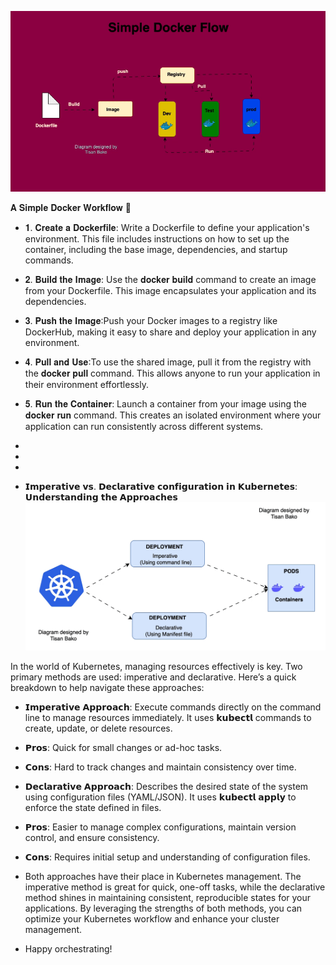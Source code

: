 ![Simple Docker Workflow!](https://github.com/tisanbako/Docker-K8S/blob/main/images/docker-flow.gif) 

𝐀 𝐒𝐢𝐦𝐩𝐥𝐞 𝐃𝐨𝐜𝐤𝐞𝐫 𝐖𝐨𝐫𝐤𝐟𝐥𝐨𝐰 🐳

- 𝟏. 𝐂𝐫𝐞𝐚𝐭𝐞 𝐚 𝐃𝐨𝐜𝐤𝐞𝐫𝐟𝐢𝐥𝐞: Write a Dockerfile to define your application's environment. This file includes instructions on how to set up the container, including the base image, dependencies, and startup commands.
- 𝟐. 𝐁𝐮𝐢𝐥𝐝 𝐭𝐡𝐞 𝐈𝐦𝐚𝐠𝐞: Use the 𝐝𝐨𝐜𝐤𝐞𝐫 𝐛𝐮𝐢𝐥𝐝 command to create an image from your Dockerfile. This image encapsulates your application and its dependencies.
- 𝟑. 𝐏𝐮𝐬𝐡 𝐭𝐡𝐞 𝐈𝐦𝐚𝐠𝐞:Push your Docker images to a registry like DockerHub, making it easy to share and deploy your application in any environment.
- 𝟒. 𝐏𝐮𝐥𝐥 𝐚𝐧𝐝 𝐔𝐬𝐞:To use the shared image, pull it from the registry with the 𝐝𝐨𝐜𝐤𝐞𝐫 𝐩𝐮𝐥𝐥 command. This allows anyone to run your application in their environment effortlessly.
- 𝟓. 𝐑𝐮𝐧 𝐭𝐡𝐞 𝐂𝐨𝐧𝐭𝐚𝐢𝐧𝐞𝐫: Launch a container from your image using the 𝐝𝐨𝐜𝐤𝐞𝐫 𝐫𝐮𝐧 command. This creates an isolated environment where your application can run consistently across different systems.
-
-
-

- 𝗜𝗺𝗽𝗲𝗿𝗮𝘁𝗶𝘃𝗲 𝘃𝘀. 𝗗𝗲𝗰𝗹𝗮𝗿𝗮𝘁𝗶𝘃𝗲 𝗰𝗼𝗻𝗳𝗶𝗴𝘂𝗿𝗮𝘁𝗶𝗼𝗻 𝗶𝗻 𝗞𝘂𝗯𝗲𝗿𝗻𝗲𝘁𝗲𝘀: 𝗨𝗻𝗱𝗲𝗿𝘀𝘁𝗮𝗻𝗱𝗶𝗻𝗴 𝘁𝗵𝗲 𝗔𝗽𝗽𝗿𝗼𝗮𝗰𝗵𝗲𝘀
![imperative vs Declarative ks8 configuartion!](https://github.com/tisanbako/Docker-K8S/blob/main/images/imperative.gif) 


In the world of Kubernetes, managing resources effectively is key. Two primary methods are used: imperative and declarative. Here’s a quick breakdown to help navigate these approaches:

- 𝗜𝗺𝗽𝗲𝗿𝗮𝘁𝗶𝘃𝗲 𝗔𝗽𝗽𝗿𝗼𝗮𝗰𝗵: Execute commands directly on the command line to manage resources immediately. It uses 𝗸𝘂𝗯𝗲𝗰𝘁𝗹 commands to create, update, or delete resources.
- 𝗣𝗿𝗼𝘀: Quick for small changes or ad-hoc tasks.
- 𝗖𝗼𝗻𝘀: Hard to track changes and maintain consistency over time.

- 𝗗𝗲𝗰𝗹𝗮𝗿𝗮𝘁𝗶𝘃𝗲 𝗔𝗽𝗽𝗿𝗼𝗮𝗰𝗵: Describes the desired state of the system using configuration files (YAML/JSON). It uses 𝗸𝘂𝗯𝗲𝗰𝘁𝗹 𝗮𝗽𝗽𝗹𝘆 to enforce the state defined in files.
- 𝗣𝗿𝗼𝘀: Easier to manage complex configurations, maintain version control, and ensure consistency.
- 𝗖𝗼𝗻𝘀: Requires initial setup and understanding of configuration files.

- Both approaches have their place in Kubernetes management. The imperative method is great for quick, one-off tasks, while the declarative method shines in maintaining consistent, reproducible states for your applications.
By leveraging the strengths of both methods, you can optimize your Kubernetes workflow and enhance your cluster management.

- Happy orchestrating!

